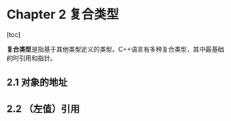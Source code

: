 # Chapter 2 复合类型

[toc]

**复合类型**是指基于其他类型定义的类型。C++语言有多种复合类型，其中最基础的时引用和指针。

## **2.1 对象的地址**



## **2.2 （左值）引用**

